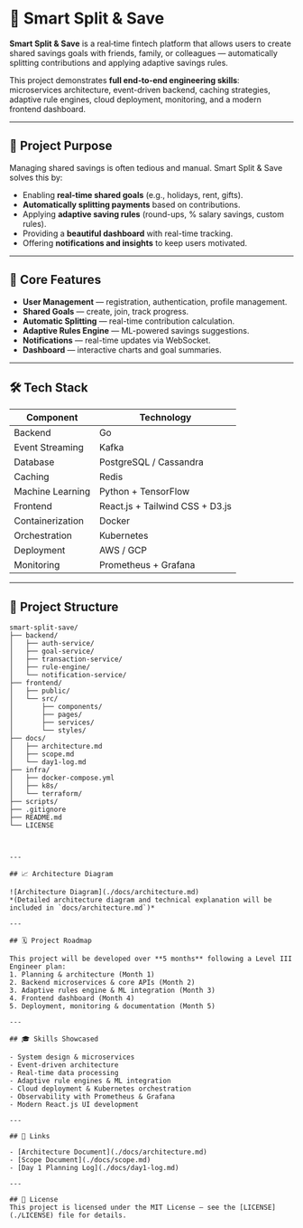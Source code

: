 # 🚀 Smart Split & Save

**Smart Split & Save** is a real‑time fintech platform that allows users to create shared savings goals with friends, family, or colleagues — automatically splitting contributions and applying adaptive savings rules.  

This project demonstrates **full end‑to‑end engineering skills**: microservices architecture, event-driven backend, caching strategies, adaptive rule engines, cloud deployment, monitoring, and a modern frontend dashboard.

---

## 📌 Project Purpose

Managing shared savings is often tedious and manual. Smart Split & Save solves this by:
- Enabling **real-time shared goals** (e.g., holidays, rent, gifts).
- **Automatically splitting payments** based on contributions.
- Applying **adaptive saving rules** (round-ups, % salary savings, custom rules).
- Providing a **beautiful dashboard** with real-time tracking.
- Offering **notifications and insights** to keep users motivated.

---

## 🎯 Core Features

- **User Management** — registration, authentication, profile management.
- **Shared Goals** — create, join, track progress.
- **Automatic Splitting** — real-time contribution calculation.
- **Adaptive Rules Engine** — ML-powered savings suggestions.
- **Notifications** — real-time updates via WebSocket.
- **Dashboard** — interactive charts and goal summaries.

---

## 🛠 Tech Stack

| Component              | Technology |
|------------------------|------------|
| Backend                | Go |
| Event Streaming       | Kafka |
| Database              | PostgreSQL / Cassandra |
| Caching               | Redis |
| Machine Learning      | Python + TensorFlow |
| Frontend              | React.js + Tailwind CSS + D3.js |
| Containerization      | Docker |
| Orchestration        | Kubernetes |
| Deployment            | AWS / GCP |
| Monitoring            | Prometheus + Grafana |

---


## 📂 Project Structure

```plaintext
smart-split-save/
├── backend/
│   ├── auth-service/
│   ├── goal-service/
│   ├── transaction-service/
│   ├── rule-engine/
│   └── notification-service/
├── frontend/
│   ├── public/
│   └── src/
│       ├── components/
│       ├── pages/
│       ├── services/
│       └── styles/
├── docs/
│   ├── architecture.md
│   ├── scope.md
│   └── day1-log.md
├── infra/
│   ├── docker-compose.yml
│   ├── k8s/
│   └── terraform/
├── scripts/
├── .gitignore
├── README.md
└── LICENSE



---

## 📈 Architecture Diagram

![Architecture Diagram](./docs/architecture.md)  
*(Detailed architecture diagram and technical explanation will be included in `docs/architecture.md`)*

---

## 🗓 Project Roadmap

This project will be developed over **5 months** following a Level III Engineer plan:
1. Planning & architecture (Month 1)
2. Backend microservices & core APIs (Month 2)
3. Adaptive rules engine & ML integration (Month 3)
4. Frontend dashboard (Month 4)
5. Deployment, monitoring & documentation (Month 5)

---

## 🎓 Skills Showcased

- System design & microservices
- Event-driven architecture
- Real-time data processing
- Adaptive rule engines & ML integration
- Cloud deployment & Kubernetes orchestration
- Observability with Prometheus & Grafana
- Modern React.js UI development

---

## 🔗 Links

- [Architecture Document](./docs/architecture.md)
- [Scope Document](./docs/scope.md)
- [Day 1 Planning Log](./docs/day1-log.md)

---

## 📜 License
This project is licensed under the MIT License — see the [LICENSE](./LICENSE) file for details.








